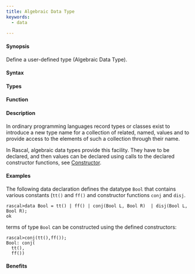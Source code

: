 ```yaml
---
title: Algebraic Data Type
keywords:
  - data

---
```



#### Synopsis

Define a user-defined type (Algebraic Data Type).

#### Syntax

#### Types

#### Function

#### Description

In ordinary programming languages record types or classes exist to introduce a new type name for a collection of related, 
named, values and to provide access to the elements of such a collection through their name. 

In Rascal, algebraic data types provide this facility. They have to be declared, and
then values can be declared using calls to the declared constructor functions,
see [Constructor](/Rascal/Expressions/Values/Constructor).

#### Examples

The following data declaration defines the datatype `Bool` that contains various constants (`tt()` and `ff()`
and constructor functions `conj` and `disj`.

```rascal-shell
rascal>data Bool = tt() | ff() | conj(Bool L, Bool R)  | disj(Bool L, Bool R);
ok
```
terms of type `Bool` can be constructed using the defined constructors:

```rascal-shell
rascal>conj(tt(),ff());
Bool: conj(
  tt(),
  ff())
```

#### Benefits



